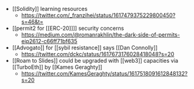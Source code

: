 - [[Solidity]] learning resources
    - https://twitter.com/_franzihei/status/1617479375229800450?s=46&t=
- [[permit2 for [[ERC-20]]]] security concerns
    - https://medium.com/@romanrakhlin/the-dark-side-of-permits-eip2612-c66ff71bf635
- [[Advogato]] for [[sybil resistance]] says [[Dan Connolly]]
    - https://twitter.com/dckc/status/1617673176028418048?s=20
- [[Roam to Slides]] could be upgraded with [[web3]] capacities via [[TurboEth]] by [[Kames Geraghty]]
    - https://twitter.com/KamesGeraghty/status/1617518091612848132?s=20
